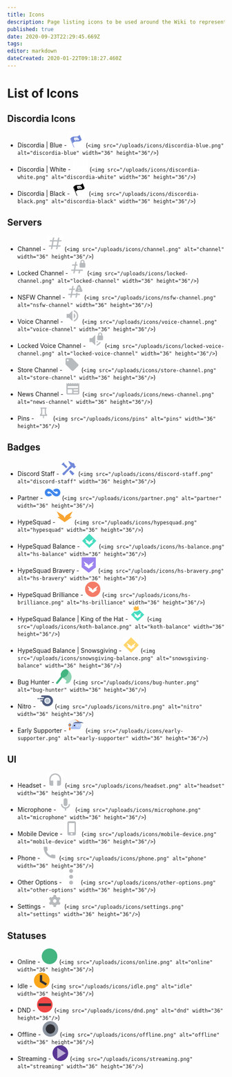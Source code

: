 ```yaml
---
title: Icons
description: Page listing icons to be used around the Wiki to represent different things.
published: true
date: 2020-09-23T22:29:45.669Z
tags: 
editor: markdown
dateCreated: 2020-01-22T09:18:27.460Z
---
```


# List of Icons

## Discordia Icons



* Discordia | Blue - <img src="/uploads/icons/discordia-blue.png" alt="discordia-blue" width="36" height="36"/> (`<img src="/uploads/icons/discordia-blue.png" alt="discordia-blue" width="36" height="36"/>`)
* Discordia | White - <img src="/uploads/icons/discordia-white.png" alt="discordia-white" width="36" height="36"/> (`<img src="/uploads/icons/discordia-white.png" alt="discordia-white" width="36" height="36"/>`)
* Discordia | Black - <img src="/uploads/icons/discordia-black.png" alt="discordia-black" width="36" height="36"/> (`<img src="/uploads/icons/discordia-black.png" alt="discordia-black" width="36" height="36"/>`)

## Servers

* Channel - <img src="/uploads/icons/channel.png" alt="channel" width="36" height="36"/> (`<img src="/uploads/icons/channel.png" alt="channel" width="36" height="36"/>`)
* Locked Channel - <img src="/uploads/icons/locked-channel.png" alt="locked-channel" width="36" height="36"/> (`<img src="/uploads/icons/locked-channel.png" alt="locked-channel" width="36" height="36"/>`)
* NSFW Channel - <img src="/uploads/icons/nsfw-channel.png" alt="nsfw-channel" width="36" height="36"/> (`<img src="/uploads/icons/nsfw-channel.png" alt="nsfw-channel" width="36" height="36"/>`)
* Voice Channel - <img src="/uploads/icons/voice-channel.png" alt="voice-channel" width="36" height="36"/> (`<img src="/uploads/icons/voice-channel.png" alt="voice-channel" width="36" height="36"/>`)
* Locked Voice Channel - <img src="/uploads/icons/locked-voice-channel.png" alt="locked-voice-channel" width="36" height="36"/> (`<img src="/uploads/icons/locked-voice-channel.png" alt="locked-voice-channel" width="36" height="36"/>`)
* Store Channel - <img src="/uploads/icons/store-channel.png" alt="store-channel" width="36" height="36"/> (`<img src="/uploads/icons/store-channel.png" alt="store-channel" width="36" height="36"/>`)
* News Channel - <img src="/uploads/icons/news-channel.png" alt="news-channel" width="36" height="36"/> (`<img src="/uploads/icons/news-channel.png" alt="news-channel" width="36" height="36"/>`)
* Pins - <img src="/uploads/icons/pins.png" alt="pins" width="36" height="36"/> (`<img src="/uploads/icons/pins" alt="pins" width="36" height="36"/>`)

## Badges

* Discord Staff - <img src="/uploads/icons/discord-staff.png" alt="discord-staff" width="36" height="36"/> (`<img src="/uploads/icons/discord-staff.png" alt="discord-staff" width="36" height="36"/>`)
* Partner - <img src="/uploads/icons/partner.png" alt="partner" width="36" height="36"/> (`<img src="/uploads/icons/partner.png" alt="partner" width="36" height="36"/>`)
* HypeSquad - <img src="/uploads/icons/hypesquad.png" alt="hypesquad" width="36" height="36"/> (`<img src="/uploads/icons/hypesquad.png" alt="hypesquad" width="36" height="36"/>`)
* HypeSquad Balance - <img src="/uploads/icons/hs-balance.png" alt="hs-balance" width="36" height="36"/> (`<img src="/uploads/icons/hs-balance.png" alt="hs-balance" width="36" height="36"/>`)
* HypeSquad Bravery - <img src="/uploads/icons/hs-bravery.png" alt="hs-bravery" width="36" height="36"/> (`<img src="/uploads/icons/hs-bravery.png" alt="hs-bravery" width="36" height="36"/>`)
* HypeSquad Brilliance - <img src="/uploads/icons/hs-brilliance.png" alt="hs-brilliance" width="36" height="36"/> (`<img src="/uploads/icons/hs-brilliance.png" alt="hs-brilliance" width="36" height="36"/>`)
* HypeSquad Balance | King of the Hat - <img src="/uploads/icons/koth-balance.png" alt="koth-balance" width="36" height="36"/> (`<img src="/uploads/icons/koth-balance.png" alt="koth-balance" width="36" height="36"/>`)
* HypeSquad Balance | Snowsgiving - <img src="/uploads/icons/snowsgiving-balance.png" alt="snowsgiving-balance" width="36" height="36"/> (`<img src="/uploads/icons/snowsgiving-balance.png" alt="snowsgiving-balance" width="36" height="36"/>`)
* Bug Hunter - <img src="/uploads/icons/bug-hunter.png" alt="bug-hunter" width="36" height="36"/> (`<img src="/uploads/icons/bug-hunter.png" alt="bug-hunter" width="36" height="36"/>`)
* Nitro - <img src="/uploads/icons/nitro.png" alt="nitro" width="36" height="36"/> (`<img src="/uploads/icons/nitro.png" alt="nitro" width="36" height="36"/>`)
* Early Supporter - <img src="/uploads/icons/early-supporter.png" alt="early-supporter" width="36" height="36"/> (`<img src="/uploads/icons/early-supporter.png" alt="early-supporter" width="36" height="36"/>`)

## UI

* Headset - <img src="/uploads/icons/headset.png" alt="headset" width="36" height="36"/> (`<img src="/uploads/icons/headset.png" alt="headset" width="36" height="36"/>`)
* Microphone - <img src="/uploads/icons/microphone.png" alt="microphone" width="36" height="36"/> (`<img src="/uploads/icons/microphone.png" alt="microphone" width="36" height="36"/>`)
* Mobile Device - <img src="/uploads/icons/mobile-device.png" alt="mobile-device" width="36" height="36"/> (`<img src="/uploads/icons/mobile-device.png" alt="mobile-device" width="36" height="36"/>`)
* Phone - <img src="/uploads/icons/phone.png" alt="phone" width="36" height="36"/> (`<img src="/uploads/icons/phone.png" alt="phone" width="36" height="36"/>`)
* Other Options - <img src="/uploads/icons/other-options.png" alt="other-options" width="36" height="36"/> (`<img src="/uploads/icons/other-options.png" alt="other-options" width="36" height="36"/>`)
* Settings - <img src="/uploads/icons/settings.png" alt="settings" width="36" height="36"/> (`<img src="/uploads/icons/settings.png" alt="settings" width="36" height="36"/>`)

## Statuses

* Online - <img src="/uploads/icons/online.png" alt="online" width="36" height="36"/> (`<img src="/uploads/icons/online.png" alt="online" width="36" height="36"/>`)
* Idle - <img src="/uploads/icons/idle.png" alt="idle" width="36" height="36"/> (`<img src="/uploads/icons/idle.png" alt="idle" width="36" height="36"/>`)
* DND - <img src="/uploads/icons/dnd.png" alt="dnd" width="36" height="36"/> (`<img src="/uploads/icons/dnd.png" alt="dnd" width="36" height="36"/>`)
* Offline - <img src="/uploads/icons/offline.png" alt="offline" width="36" height="36"/> (`<img src="/uploads/icons/offline.png" alt="offline" width="36" height="36"/>`)
* Streaming - <img src="/uploads/icons/streaming.png" alt="streaming" width="36" height="36"/> (`<img src="/uploads/icons/streaming.png" alt="streaming" width="36" height="36"/>`)
